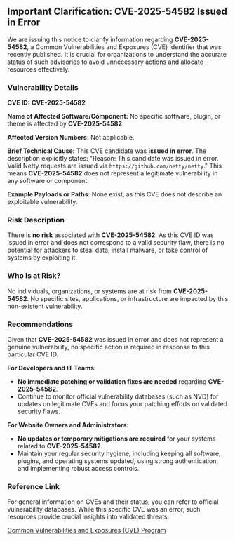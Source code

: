 ## Important Clarification: **CVE-2025-54582** Issued in Error

We are issuing this notice to clarify information regarding **CVE-2025-54582**, a Common Vulnerabilities and Exposures (CVE) identifier that was recently published. It is crucial for organizations to understand the accurate status of such advisories to avoid unnecessary actions and allocate resources effectively.

### Vulnerability Details

**CVE ID:** **CVE-2025-54582**

**Name of Affected Software/Component:** No specific software, plugin, or theme is affected by **CVE-2025-54582**.

**Affected Version Numbers:** Not applicable.

**Brief Technical Cause:**
This CVE candidate was **issued in error**. The description explicitly states: "Reason: This candidate was issued in error. Valid Netty requests are issued via `https://github.com/netty/netty`." This means **CVE-2025-54582** does not represent a legitimate vulnerability in any software or component.

**Example Payloads or Paths:** None exist, as this CVE does not describe an exploitable vulnerability.

### Risk Description

There is **no risk** associated with **CVE-2025-54582**. As this CVE ID was issued in error and does not correspond to a valid security flaw, there is no potential for attackers to steal data, install malware, or take control of systems by exploiting it.

### Who Is at Risk?

No individuals, organizations, or systems are at risk from **CVE-2025-54582**. No specific sites, applications, or infrastructure are impacted by this non-existent vulnerability.

### Recommendations

Given that **CVE-2025-54582** was issued in error and does not represent a genuine vulnerability, no specific action is required in response to this particular CVE ID.

**For Developers and IT Teams:**
*   **No immediate patching or validation fixes are needed** regarding **CVE-2025-54582**.
*   Continue to monitor official vulnerability databases (such as NVD) for updates on legitimate CVEs and focus your patching efforts on validated security flaws.

**For Website Owners and Administrators:**
*   **No updates or temporary mitigations are required** for your systems related to **CVE-2025-54582**.
*   Maintain your regular security hygiene, including keeping all software, plugins, and operating systems updated, using strong authentication, and implementing robust access controls.

### Reference Link

For general information on CVEs and their status, you can refer to official vulnerability databases. While this specific CVE was an error, such resources provide crucial insights into validated threats:

[Common Vulnerabilities and Exposures (CVE) Program](https://cve.mitre.org/)